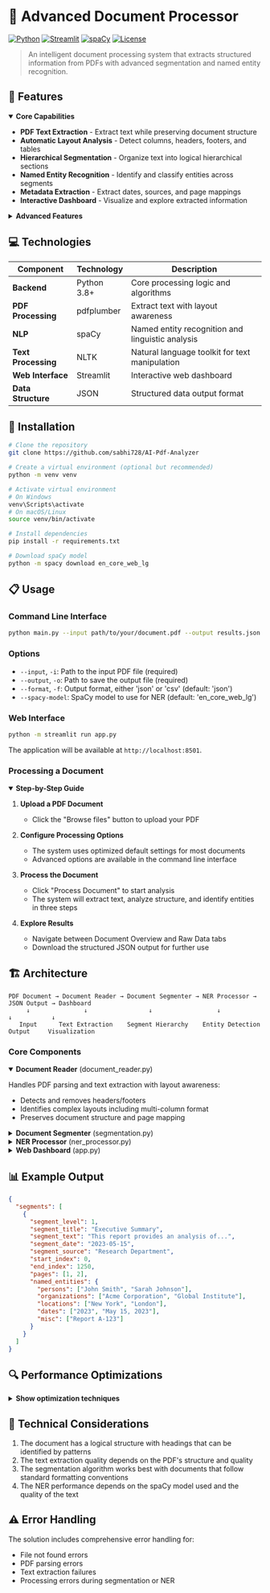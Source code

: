 # 📄 Advanced Document Processor

[![Python](https://img.shields.io/badge/Python-3.8%2B-blue)](https://www.python.org/)
[![Streamlit](https://img.shields.io/badge/Streamlit-1.21.0-FF4B4B)](https://streamlit.io/)
[![spaCy](https://img.shields.io/badge/spaCy-3.5.0-09A3D5)](https://spacy.io/)
[![License](https://img.shields.io/badge/License-MIT-green.svg)](LICENSE)

> An intelligent document processing system that extracts structured information from PDFs with advanced segmentation and named entity recognition.

## 🚀 Features

<details open>
<summary><strong>Core Capabilities</strong></summary>

- **PDF Text Extraction** - Extract text while preserving document structure
- **Automatic Layout Analysis** - Detect columns, headers, footers, and tables
- **Hierarchical Segmentation** - Organize text into logical hierarchical sections 
- **Named Entity Recognition** - Identify and classify entities across segments
- **Metadata Extraction** - Extract dates, sources, and page mappings
- **Interactive Dashboard** - Visualize and explore extracted information
</details>

<details>
<summary><strong>Advanced Features</strong></summary>

- **Smart Header/Footer Removal** - Automatically identify and remove repeating elements
- **Multi-Column Detection** - Process documents with complex layouts
- **Entity Normalization** - Resolve entity variations and co-references
- **Natural Paragraph Boundaries** - Ensure text isn't cut off mid-paragraph
- **Optimized Performance** - Process large documents efficiently
- **Cached Processing** - Reuse results for faster repeated analysis
</details>

## 💻 Technologies

| Component | Technology | Description |
|-----------|------------|-------------|
| **Backend** | Python 3.8+ | Core processing logic and algorithms |
| **PDF Processing** | pdfplumber | Extract text with layout awareness |
| **NLP** | spaCy | Named entity recognition and linguistic analysis |
| **Text Processing** | NLTK | Natural language toolkit for text manipulation |
| **Web Interface** | Streamlit | Interactive web dashboard |
| **Data Structure** | JSON | Structured data output format |

## 🔧 Installation

```bash
# Clone the repository
git clone https://github.com/sabhi728/AI-Pdf-Analyzer

# Create a virtual environment (optional but recommended)
python -m venv venv

# Activate virtual environment
# On Windows
venv\Scripts\activate
# On macOS/Linux
source venv/bin/activate

# Install dependencies
pip install -r requirements.txt

# Download spaCy model
python -m spacy download en_core_web_lg
```

## 📋 Usage

### Command Line Interface

```bash
python main.py --input path/to/your/document.pdf --output results.json
```

### Options

- `--input`, `-i`: Path to the input PDF file (required)
- `--output`, `-o`: Path to save the output file (required)
- `--format`, `-f`: Output format, either 'json' or 'csv' (default: 'json')
- `--spacy-model`: SpaCy model to use for NER (default: 'en_core_web_lg')

### Web Interface

```bash
python -m streamlit run app.py
```

The application will be available at `http://localhost:8501`.

### Processing a Document

<details open>
<summary><strong>Step-by-Step Guide</strong></summary>

1. **Upload a PDF Document**
   - Click the "Browse files" button to upload your PDF

2. **Configure Processing Options**
   - The system uses optimized default settings for most documents
   - Advanced options are available in the command line interface

3. **Process the Document**
   - Click "Process Document" to start analysis
   - The system will extract text, analyze structure, and identify entities in three steps

4. **Explore Results**
   - Navigate between Document Overview and Raw Data tabs
   - Download the structured JSON output for further use
</details>

## 🏗️ Architecture

```
PDF Document → Document Reader → Document Segmenter → NER Processor → JSON Output → Dashboard
     ↓               ↓                 ↓                  ↓               ↓           ↓
   Input      Text Extraction    Segment Hierarchy    Entity Detection   Output     Visualization
```

### Core Components

<details open>
<summary><strong>Document Reader</strong> (document_reader.py)</summary>

Handles PDF parsing and text extraction with layout awareness:
- Detects and removes headers/footers
- Identifies complex layouts including multi-column format
- Preserves document structure and page mapping
</details>

<details>
<summary><strong>Document Segmenter</strong> (segmentation.py)</summary>

Organizes text into logical segments:
- Identifies headings using pattern matching and heuristics
- Builds hierarchical document structure
- Maintains proper segment boundaries
- Extracts metadata such as dates and sources
</details>

<details>
<summary><strong>NER Processor</strong> (ner_processor.py)</summary>

Performs entity extraction and analysis:
- Uses spaCy for named entity recognition
- Categorizes entities into types (persons, organizations, etc.)
- Normalizes entity variations
- Optimizes processing using batching and caching
</details>

<details>
<summary><strong>Web Dashboard</strong> (app.py)</summary>

Provides an interactive interface built with Streamlit:
- File upload and processing controls
- Document overview visualization
- Raw data exploration
- JSON data export
</details>

## 📊 Example Output

```json
{
  "segments": [
    {
      "segment_level": 1,
      "segment_title": "Executive Summary",
      "segment_text": "This report provides an analysis of...",
      "segment_date": "2023-05-15",
      "segment_source": "Research Department",
      "start_index": 0,
      "end_index": 1250,
      "pages": [1, 2],
      "named_entities": {
        "persons": ["John Smith", "Sarah Johnson"],
        "organizations": ["Acme Corporation", "Global Institute"],
        "locations": ["New York", "London"],
        "dates": ["2023", "May 15, 2023"],
        "misc": ["Report A-123"]
      }
    }
  ]
}
```

## 🔍 Performance Optimizations

<details>
<summary><strong>Show optimization techniques</strong></summary>

- **PDF Extraction**
  - Simplified text block extraction for faster processing
  - Optimized header/footer detection
  - Smart column detection

- **Document Segmentation**
  - Fast heading pattern recognition
  - Efficient hierarchical structure building
  - Natural paragraph boundary detection

- **Entity Recognition**
  - Batch processing with small efficient batches
  - Entity caching for repeated segments
  - Simplified normalization for large documents
  - Text length limiting for consistent performance
</details>

## 🧠 Technical Considerations

1. The document has a logical structure with headings that can be identified by patterns
2. The text extraction quality depends on the PDF's structure and quality
3. The segmentation algorithm works best with documents that follow standard formatting conventions
4. The NER performance depends on the spaCy model used and the quality of the text

## ⚠️ Error Handling

The solution includes comprehensive error handling for:
- File not found errors
- PDF parsing errors
- Text extraction failures
- Processing errors during segmentation or NER



